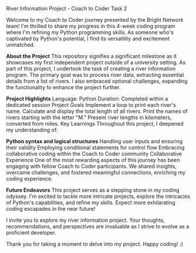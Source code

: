 River Information Project - Coach to Coder Task 2

Welcome to my Coach to Coder journey presented by the Bright Network team! I'm thrilled to share my progress in this 4-week coding program where I'm refining my Python programming skills. As someone who's captivated by Python's potential, I find its versatility and excitement unmatched.

**About the Project**
This repository signifies a significant milestone as it showcases my first independent project outside of a university setting. As part of this project, I undertook the task of creating a river information program. The primary goal was to process river data, extracting essential details from a list of rivers. I also embraced optional challenges, expanding the functionality to enhance the project further.

**Project Highlights**
Language: Python
Duration: Completed within a dedicated session
Project Goals
Implement a loop to print each river's name.
Calculate and display the total length of all rivers.
Print the names of rivers starting with the letter "M."
Present river lengths in kilometers, converted from miles.
Key Learnings
Throughout this project, I deepened my understanding of:

**Python syntax and logical structures**
Handling user inputs and ensuring their validity
Employing conditional statements for control flow
Embracing collaborative coding within the Coach to Coder community
Collaborative Experience
One of the most rewarding aspects of this journey has been engaging with fellow Coach to Coder participants. We shared insights, overcame challenges, and fostered meaningful connections, enriching my coding experience.

**Future Endeavors**
This project serves as a stepping stone in my coding odyssey. I'm excited to tackle more intricate projects, explore the intricacies of Python's capabilities, and refine my skills. Expect more exhilarating coding escapades in the near future!

I invite you to explore my river information project. Your thoughts, recommendations, and perspectives are invaluable as I strive to evolve as a proficient developer.

Thank you for taking a moment to delve into my project. Happy coding! :)
